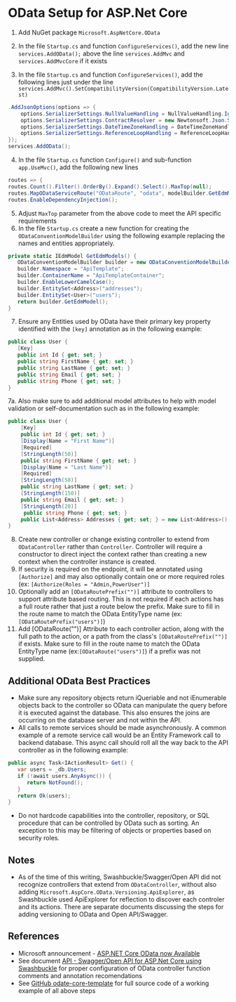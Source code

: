 # OData Setup for ASP.Net Core

1. Add NuGet package `Microsoft.AspNetCore.OData`
2. In the file `Startup.cs` and function `ConfigureServices()`, add the new line `services.AddOData();` above the line `services.AddMvc` and `services.AddMvcCore` if it exists

3. In the file `Startup.cs` and function `ConfigureServices()`, add the following lines just under the line `services.AddMvc().SetCompatibilityVersion(CompatibilityVersion.Latest)`

```cs
.AddJsonOptions(options => {
    options.SerializerSettings.NullValueHandling = NullValueHandling.Ignore;
    options.SerializerSettings.ContractResolver = new Newtonsoft.Json.Serialization.CamelCasePropertyNamesContractResolver();
    options.SerializerSettings.DateTimeZoneHandling = DateTimeZoneHandling.Utc;
    options.SerializerSettings.ReferenceLoopHandling = ReferenceLoopHandling.Ignore;
});
services.AddOData();
```

4. In the file `Startup.cs` function `Configure()` and sub-function `app.UseMvc()`, add the following new lines

```cs
routes => {
routes.Count().Filter().OrderBy().Expand().Select().MaxTop(null);
routes.MapODataServiceRoute("ODataRoute", "odata", modelBuilder.GetEdmModel());
routes.EnableDependencyInjection();
```

5. Adjust `MaxTop` parameter from the above code to meet the API specific requirements
6. In the file `Startup.cs` create a new function for creating the `ODataConventionModelBuilder` using the following example replacing the names and entities appropriately.

```cs
private static IEdmModel GetEdmModels() {
   ODataConventionModelBuilder builder = new ODataConventionModelBuilder();
   builder.Namespace = "ApiTemplate";
   builder.ContainerName = "ApiTemplateContainer";
   builder.EnableLowerCamelCase();
   builder.EntitySet<Address>("addresses");
   builder.EntitySet<User>("users");
   return builder.GetEdmModel();
}
```

7. Ensure any Entities used by OData have their primary key property identified with the `[key]` annotation as in the following example:

```cs
public class User {
   [Key]
   public int Id { get; set; }
   public string FirstName { get; set; }
   public string LastName { get; set; }
   public string Email { get; set; }
   public string Phone { get; set; }
}
```

7a.  Also make sure to add additional model attributes to help with model validation or self-documentation such as in the following example:

```cs
public class User {
    [Key]
    public int Id { get; set; }
    [Display(Name = "First Name")]
    [Required]
    [StringLength(50)]
    public string FirstName { get; set; }
    [Display(Name = "Last Name")]
    [Required]
    [StringLength(50)]
    public string LastName { get; set; }
    [StringLength(150)]
    public string Email { get; set; }
    [StringLength(20)]
     public string Phone { get; set; }
    public List<Address> Addresses { get; set; } = new List<Address>();
}
```

8. Create new controller or change existing controller to extend from `ODataController` rather than `Controller`.  Controller will require a constructor to direct inject the context rather than creating a new context when the controller instance is created.
9. If security is required on the endpoint, it will be annotated using `[Authorize]` and may also optionally contain one or more required roles (ex: `[Authorize(Roles = "Admin,PowerUser")]`
10. Optionally add an `[ODataRoutePrefix("")]` attribute to controllers to support attribute based routing.  This is not required if each actions has a full route rather that just a route below the prefix.  Make sure to fill in the route name to match the OData EntityType name (ex:`[ODataRoutePrefix("users")]`)
11. Add [ODataRoute("")] Attribute to each controller action, along with the full path to the action, or a path from the class's `[ODataRoutePrefix("")]` if exists.  Make sure to fill in the route name to match the OData EntityType name (ex:`[ODataRoute("users")]`) if a prefix was not supplied.


## Additional OData Best Practices

* Make sure any repository objects return iQueriable and not iEnumerable objects back to the controller so OData can manipulate the query before it is executed against the database.  This also ensures the joins are occurring on the database server and not within the API.
* All calls to remote services should be made asynchronously.  A common example of a remote service call would be an Entity Framework call to backend database.  This async call should roll all the way back to the API controller as in the following example:

```cs
public async Task<IActionResult> Get() {
   var users = _db.Users;
   if (!await users.AnyAsync()) {
      return NotFound();
   }
   return Ok(users);
}
```

* Do not hardcode capabilities into the controller, repository, or SQL procedure that can be controlled by OData such as sorting.  An exception to this may be filtering of objects or properties based on security roles.

## Notes

* As of the time of this writing, Swashbuckle/Swagger/Open API did not recognize controllers that extend from `ODataController`, without also adding `Microsoft.AspCore.OData.Versioning.ApiExplorer`, as Swashbuckle used ApiExplorer for reflection to discover each controler and its actions.  There are separate documents discussing the steps for adding versioning to OData and Open API/Swagger.

## References

* Microsoft announcement - [ASP.NET Core OData now Available](https://blogs.msdn.microsoft.com/odatateam/2018/07/03/asp-net-core-odata-now-available/)
* See document [API - Swagger/Open API for ASP.Net Core using Swashbuckle](https://github.com/PaulGilchrist/documents/blob/master/articles/api-swagger-openapi-for-asp-net-core-using-swashbuckle.md) for proper configuration of OData controller function comments and annotation recomendations
* See [GitHub odate-core-template](https://github.com/PaulGilchrist/odata-core-template) for full source code of a working example of all above steps
